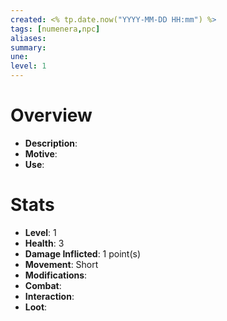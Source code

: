 ```yaml
---
created: <% tp.date.now("YYYY-MM-DD HH:mm") %>
tags: [numenera,npc]
aliases:
summary: 
une: 
level: 1
---
```

# Overview
- **Description**: 
- **Motive**: 
- **Use**:

# Stats
- **Level**: 1
- **Health**: 3
- **Damage Inflicted**: 1 point(s)
- **Movement**: Short 
- **Modifications**: 
- **Combat**: 
- **Interaction**: 
- **Loot**: 